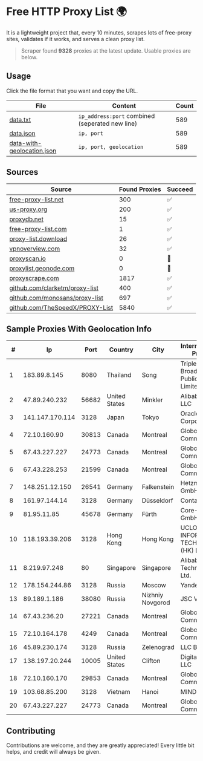 
# Free HTTP Proxy List 🌍

It is a lightweight project that, every 10 minutes, scrapes lots of free-proxy sites, validates if it works, and serves a clean proxy list.


> Scraper found **9328** proxies at the latest update. Usable proxies are below.

## Usage

Click the file format that you want and copy the URL.


|File|Content|Count|
|----|-------|-----|
|[data.txt](https://raw.githubusercontent.com/themiralay/Proxy-List-World/master/data.txt)|`ip_address:port` combined (seperated new line)|589|
|[data.json](https://raw.githubusercontent.com/themiralay/Proxy-List-World/master/data.json)|`ip, port`|589|
|[data-with-geolocation.json](https://raw.githubusercontent.com/themiralay/Proxy-List-World/master/data-with-geolocation.json)|`ip, port, geolocation`|589|

## Sources

|Source|Found Proxies|Succeed|
|------|-------------|-------|
|[free-proxy-list.net](https://free-proxy-list.net)|300|✅|
|[us-proxy.org](https://www.us-proxy.org)|200|✅|
|[proxydb.net](http://proxydb.net)|15|✅|
|[free-proxy-list.com](https://free-proxy-list.com/?page=&port=&type%5B%5D=http&type%5B%5D=https&up_time=0&search=Search)|1|✅|
|[proxy-list.download](https://www.proxy-list.download/HTTP)|26|✅|
|[vpnoverview.com](https://vpnoverview.com/privacy/anonymous-browsing/free-proxy-servers)|32|✅|
|[proxyscan.io](https://www.proxyscan.io)|0|🚫|
|[proxylist.geonode.com](https://proxylist.geonode.com/api/proxy-list?limit=300&page=1&sort_by=lastChecked&sort_type=desc&protocols=http,https)|0|🚫|
|[proxyscrape.com](https://api.proxyscrape.com/v2/?request=displayproxies&protocol=http&timeout=10000&country=all&ssl=all&anonymity=all)|1817|✅|
|[github.com/clarketm/proxy-list](https://raw.githubusercontent.com/clarketm/proxy-list/master/proxy-list-raw.txt)|400|✅|
|[github.com/monosans/proxy-list](https://raw.githubusercontent.com/monosans/proxy-list/main/proxies/http.txt)|697|✅|
|[github.com/TheSpeedX/PROXY-List](https://raw.githubusercontent.com/TheSpeedX/PROXY-List/master/http.txt)|5840|✅|


## Sample Proxies With Geolocation Info

|#|Ip|Port|Country|City|Internet Service Provider|
|-|--|----|-------|----|-------------------------|
|1|183.89.8.145|8080|Thailand|Song|Triple T Broadband Public Company Limited|
|2|47.89.240.232|56682|United States|Minkler|Alibaba.com LLC|
|3|141.147.170.114|3128|Japan|Tokyo|Oracle Corporation|
|4|72.10.160.90|30813|Canada|Montreal|GloboTech Communications|
|5|67.43.227.227|24773|Canada|Montreal|GloboTech Communications|
|6|67.43.228.253|21599|Canada|Montreal|GloboTech Communications|
|7|148.251.12.150|26541|Germany|Falkenstein|Hetzner Online GmbH|
|8|161.97.144.14|3128|Germany|Düsseldorf|Contabo GmbH|
|9|81.95.11.85|45678|Germany|Fürth|Core-Backbone GmbH|
|10|118.193.39.206|3128|Hong Kong|Hong Kong|UCLOUD INFORMATION TECHNOLOGY (HK) LIMITED|
|11|8.219.97.248|80|Singapore|Singapore|Alibaba (US) Technology Co., Ltd.|
|12|178.154.244.86|3128|Russia|Moscow|Yandex Cloud|
|13|89.189.1.186|38080|Russia|Nizhniy Novgorod|JSC Vimpelcom|
|14|67.43.236.20|27221|Canada|Montreal|GloboTech Communications|
|15|72.10.164.178|4249|Canada|Montreal|GloboTech Communications|
|16|45.89.230.174|3128|Russia|Zelenograd|LLC Baxet|
|17|138.197.20.244|10005|United States|Clifton|DigitalOcean, LLC|
|18|72.10.160.170|29853|Canada|Montreal|GloboTech Communications|
|19|103.68.85.200|3128|Vietnam|Hanoi|MIND|
|20|67.43.227.227|24773|Canada|Montreal|GloboTech Communications|



## Contributing

Contributions are welcome, and they are greatly appreciated! Every
little bit helps, and credit will always be given.

